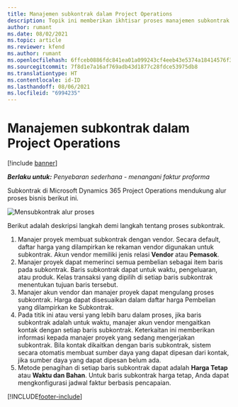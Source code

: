 ```yaml
---
title: Manajemen subkontrak dalam Project Operations
description: Topik ini memberikan ikhtisar proses manajemen subkontrak komprehensif di Microsoft Dynamics 365 Project Operations.
author: rumant
ms.date: 08/02/2021
ms.topic: article
ms.reviewer: kfend
ms.author: rumant
ms.openlocfilehash: 6ffceb0886fdc841ea01a099243cf4eeb43e5374a18414576f3639a3e50857fd
ms.sourcegitcommit: 7f8d1e7a16af769adb43d1877c28fdce53975db8
ms.translationtype: HT
ms.contentlocale: id-ID
ms.lasthandoff: 08/06/2021
ms.locfileid: "6994235"
---
```

# <a name="subcontract-management-in-project-operations"></a>Manajemen subkontrak dalam Project Operations

[!include [banner](../../includes/dataverse-preview.md)]

_**Berlaku untuk:** Penyebaran sederhana - menangani faktur proforma_

Subkontrak di Microsoft Dynamics 365 Project Operations mendukung alur proses bisnis berikut ini.

![Mensubkontrak alur proses](../media/SubcontractingProcessFlow.png)

Berikut adalah deskripsi langkah demi langkah tentang proses subkontrak.

1. Manajer proyek membuat subkontrak dengan vendor. Secara default, daftar harga yang dilampirkan ke rekaman vendor digunakan untuk subkontrak. Akun vendor memiliki jenis relasi **Vendor** atau **Pemasok**.
2. Manajer proyek dapat memerinci semua pembelian sebagai item baris pada subkontrak. Baris subkontrak dapat untuk waktu, pengeluaran, atau produk. Kelas transaksi yang dipilih di setiap baris subkontrak menentukan tujuan baris tersebut.
3. Manajer akun vendor dan manajer proyek dapat mengulang proses subkontrak. Harga dapat disesuaikan dalam daftar harga Pembelian yang dilampirkan ke Subkontrak.
4. Pada titik ini atau versi yang lebih baru dalam proses, jika baris subkontrak adalah untuk waktu, manajer akun vendor mengaitkan kontak dengan setiap baris subkontrak. Keterkaitan ini memberikan informasi kepada manajer proyek yang sedang mengerjakan subkontrak. Bila kontak dikaitkan dengan baris subkontrak, sistem secara otomatis membuat sumber daya yang dapat dipesan dari kontak, jika sumber daya yang dapat dipesan belum ada.
5. Metode penagihan di setiap baris subkontrak dapat adalah **Harga Tetap** atau **Waktu dan Bahan**. Untuk baris subkontrak harga tetap, Anda dapat mengkonfigurasi jadwal faktur berbasis pencapaian.

[!INCLUDE[footer-include](../../includes/footer-banner.md)]
